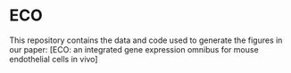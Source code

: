 # ECO

This repository contains the data and code used to generate the figures in our paper:
[ECO: an integrated gene expression omnibus for mouse endothelial cells in vivo]
